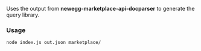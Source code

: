 Uses the output from **newegg-marketplace-api-docparser** to generate the query library.

### Usage

```terminal
node index.js out.json marketplace/
```